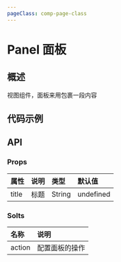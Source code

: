 ```yaml
---
pageClass: comp-page-class
---
```

# Panel 面板

## 概述
视图组件，面板来用包裹一段内容

## 代码示例
<ClientOnly>
<componetTemplate title="基础用法" template="ui/templates/panel/1.html">
    <template v-slot:demo>
        <Panel title="我是标题">
            <Icon type="md-arrow-round-back" slot="action"></Icon>
            <Wb-form label-position="left" :label-width="100">
                <Form-item label="输入框">
                    <wb-input placeholder="请输入"></wb-input>
                </Form-item>
                <Form-item label="密码输入框">
                    <wb-input placeholder="请输入" type="password"></wb-input>
                </Form-item>
                <Form-item label="数字输入框">
                    <wb-input placeholder="请输入" type="number"></wb-input>
                </Form-item>
                <Form-item label="数字输入框">
                    <wb-input placeholder="请输入" type="number"></wb-input>
                </Form-item>
            </Wb-form>
        </Panel>
    </template>
    <template v-slot:description>
        <p>基础用法。</p>
    </template>
</componetTemplate>
</ClientOnly>

<script>
export default {
}
</script>

<style lang="scss">
</style>



## API

### Props
| 属性           | 说明                       | 类型     |        默认值                                          |
|:--------------|:--------------------------|:--------|:-----------------------------------------------------|
| title       | 标题         | String  |        undefined              |


### Solts
| 名称           | 说明                            |     
|:----------------|:--------------------------|
| action        |  配置面板的操作  |


